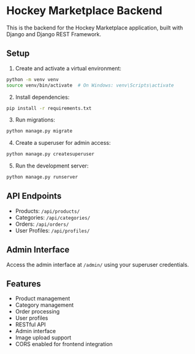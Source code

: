 # Hockey Marketplace Backend

This is the backend for the Hockey Marketplace application, built with Django and Django REST Framework.

## Setup

1. Create and activate a virtual environment:
```bash
python -m venv venv
source venv/bin/activate  # On Windows: venv\Scripts\activate
```

2. Install dependencies:
```bash
pip install -r requirements.txt
```

3. Run migrations:
```bash
python manage.py migrate
```

4. Create a superuser for admin access:
```bash
python manage.py createsuperuser
```

5. Run the development server:
```bash
python manage.py runserver
```

## API Endpoints

- Products: `/api/products/`
- Categories: `/api/categories/`
- Orders: `/api/orders/`
- User Profiles: `/api/profiles/`

## Admin Interface

Access the admin interface at `/admin/` using your superuser credentials.

## Features

- Product management
- Category management
- Order processing
- User profiles
- RESTful API
- Admin interface
- Image upload support
- CORS enabled for frontend integration 